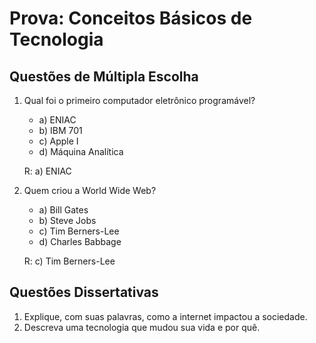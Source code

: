 # Prova: Conceitos Básicos de Tecnologia

## Questões de Múltipla Escolha

1. Qual foi o primeiro computador eletrônico programável?
   - a) ENIAC
   - b) IBM 701
   - c) Apple I
   - d) Máquina Analítica
   
   R: a) ENIAC

2. Quem criou a World Wide Web?
   - a) Bill Gates
   - b) Steve Jobs
   - c) Tim Berners-Lee
   - d) Charles Babbage
     
   R: c) Tim Berners-Lee

## Questões Dissertativas

1. Explique, com suas palavras, como a internet impactou a sociedade.
2. Descreva uma tecnologia que mudou sua vida e por quê.
